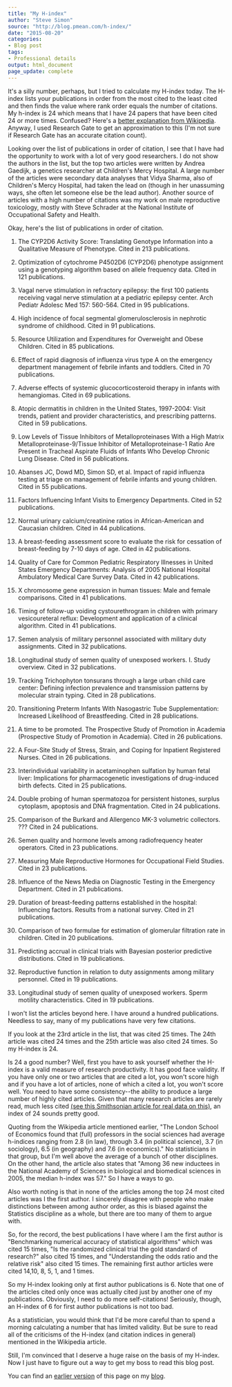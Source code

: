 ```yaml
---
title: "My H-index"
author: "Steve Simon"
source: "http://blog.pmean.com/h-index/"
date: "2015-08-20"
categories:
- Blog post
tags:
- Professional details
output: html_document
page_update: complete
---
```


It's a silly number, perhaps, but I tried to calculate my H-index today. The H-index lists your publications in order from the most cited to the least cited and then finds the value where rank order equals the number of citations. My h-index is 24 which means that I have 24 papers that have been cited 24 or more times. Confused? Here's a [better explanation from Wikipedia][wik1]. Anyway, I used Research Gate to get an approximation to this (I'm not sure if Research Gate has an accurate citation count).

<!---More--->

Looking over the list of publications in order of citation, I see that I have had the opportunity to work with a lot of very good researchers. I do not show the authors in the list, but the top two articles were written by Andrea Gaedijk, a genetics researcher at Children's Mercy Hospital. A large number of the articles were secondary data analyses that Vidya Sharma, also of Children's Mercy Hospital, had taken the lead on (though in her unassuming ways, she often let someone else be the lead author). Another source of articles with a high number of citations was my work on male reproductive toxicology, mostly with Steve Schrader at the National Institute of Occupational Safety and Health.

Okay, here's the list of publications in order of citation.

1.  The CYP2D6 Activity Score: Translating Genotype Information into a Qualitative Measure of Phenotype. Cited in 213 publications.

2.  Optimization of cytochrome P4502D6 (CYP2D6) phenotype assignment using a genotyping algorithm based on allele frequency data. Cited in 121 publications.

3.  Vagal nerve stimulation in refractory epilepsy: the first 100 patients receiving vagal nerve stimulation at a pediatric epilepsy center. Arch Pediatr Adolesc Med 157: 560-564. Cited in 95 publications.

4.  High incidence of focal segmental glomerulosclerosis in nephrotic syndrome of childhood. Cited in 91 publications.

5.  Resource Utilization and Expenditures for Overweight and Obese Children. Cited in 85 publications.

6.  Effect of rapid diagnosis of influenza virus type A on the emergency department management of febrile infants and toddlers. Cited in 70 publications.

7.  Adverse effects of systemic glucocorticosteroid therapy in infants with hemangiomas. Cited in 69 publications.

8.  Atopic dermatitis in children in the United States, 1997-2004: Visit trends, patient and provider characteristics, and  prescribing patterns. Cited in 59 publications.

9.  Low Levels of Tissue Inhibitors of Metalloproteinases With a High Matrix Metalloproteinase-9/Tissue Inhibitor of Metalloproteinase-1 Ratio Are Present in Tracheal Aspirate Fluids of Infants Who Develop Chronic Lung Disease. Cited in 56 publications.

10. Abanses JC, Dowd MD, Simon SD, et al. Impact of rapid influenza testing at triage on management of febrile infants and young children. Cited in 55 publications.

11. Factors Influencing Infant Visits to Emergency Departments. Cited in 52 publications.

12. Normal urinary calcium/creatinine ratios in African-American and Caucasian children. Cited in 44 publications.

13. A breast-feeding assessment score to evaluate the risk for cessation of breast-feeding by 7-10 days of age. Cited in 42     publications.

14. Quality of Care for Common Pediatric Respiratory Illnesses in United States Emergency Departments: Analysis of 2005 National Hospital Ambulatory Medical Care Survey Data. Cited in 42 publications.

15. X chromosome gene expression in human tissues: Male and female comparisons. Cited in 41 publications.

16. Timing of follow-up voiding cystourethrogram in children with primary vesicoureteral reflux: Development and application of a clinical algorithm. Cited in 41 publications.

17. Semen analysis of military personnel associated with military duty assignments. Cited in 32 publications.

18. Longitudinal study of semen quality of unexposed workers. I. Study overview. Cited in 32 publications.

19. Tracking Trichophyton tonsurans through a large urban child care center: Defining infection prevalence and transmission patterns by molecular strain typing. Cited in 28 publications.

20. Transitioning Preterm Infants With Nasogastric Tube Supplementation: Increased Likelihood of Breastfeeding. Cited in 28 publications.

21. A time to be promoted. The Prospective Study of Promotion in Academia (Prospective Study of Promotion in Academia). Cited in 26 publications.

22. A Four-Site Study of Stress, Strain, and Coping for Inpatient Registered Nurses. Cited in 26 publications.

23. Interindividual variability in acetaminophen sulfation by human fetal liver: Implications for pharmacogenetic investigations of drug-induced birth defects. Cited in 25 publications.

24. Double probing of human spermatozoa for persistent histones, surplus cytoplasm, apoptosis and DNA fragmentation. Cited in 24 publications.

25. Comparison of the Burkard and Allergenco MK-3 volumetric collectors. ??? Cited in 24 publications.

26. Semen quality and hormone levels among radiofrequency heater operators. Cited in 23 publications.

27. Measuring Male Reproductive Hormones for Occupational Field Studies. Cited in 23 publications.

28. Influence of the News Media on Diagnostic Testing in the Emergency Department. Cited in 21 publications.

29. Duration of breast-feeding patterns established in the hospital: Influencing factors. Results from a national survey. Cited in 21 publications.

30. Comparison of two formulae for estimation of glomerular filtration rate in children. Cited in 20 publications.

31. Predicting accrual in clinical trials with Bayesian posterior predictive distributions. Cited in 19 publications.

32. Reproductive function in relation to duty assignments among military personnel. Cited in 19 publications.

33. Longitudinal study of semen quality of unexposed workers. Sperm motility characteristics. Cited in 19 publications.

I won't list the articles beyond here. I have around a hundred publications. Needless to say, many of my publications have very few citations.

If you look at the 23rd article in the list, that was cited 25 times. The 24th article was cited 24 times and the 25th article was also cited 24 times. So my H-index is 24.

Is 24 a good number? Well, first you have to ask yourself whether the H-index is a valid measure of research productivity. It has good face validity. If you have only one or two articles that are cited a lot, you won't score high and if you have a lot of articles, none of which a cited a lot, you won't score well. You need to have some consistency--the ability to produce a large number of highly cited articles. Given that many research articles are rarely read, much less cited [(see this Smithsonian article for real data on this)][smi1], an index of 24 sounds pretty good.

Quoting from the Wikipedia article mentioned earlier, "The London School of Economics found that (full) professors in the social sciences had average h-indices ranging from 2.8 (in law), through 3.4 (in political science), 3.7 (in sociology), 6.5 (in geography) and 7.6 (in economics)." No statisticians in that group, but I'm well above the average of a bunch of other disciplines. On the other hand, the article also states that "Among 36 new inductees in the National Academy of Sciences in biological and biomedical sciences in 2005, the median h-index was 57." So I have a ways to go.

Also worth noting is that in none of the articles among the top 24 most cited articles was I the first author. I sincerely disagree with people who make distinctions between among author order, as this is biased against the Statistics discipline as a whole, but there are too many of them to argue with.

So, for the record, the best publications I have where I am the first author is "Benchmarking numerical accuracy of statistical algorithms" which was cited 15 times, "Is the randomized clinical trial the gold standard of research?" also cited 15 times, and "Understanding the odds ratio and the relative risk" also cited 15 times. The remaining first author articles were cited 14,10, 8, 5, 1, and 1 times.

So my H-index looking only at first author publications is 6. Note that one of the articles cited only once was actually cited just by another one of my publications. Obviously, I need to do more self-citations! Seriously, though, an H-index of 6 for first author publications is not too bad.

As a statistician, you would think that I'd be more careful than to spend a morning calculating a number that has limited validity. But be sure to read all of the criticisms of the H-index (and citation indices in general) mentioned in the Wikipedia article.

Still, I'm convinced that I deserve a huge raise on the basis of my H-index. Now I just have to figure out a way to get my boss to read this blog post.

You can find an [earlier version][sim1] of this page on my [blog][sim2].

[sim1]: http://blog.pmean.com/h-index/
[sim2]: http://blog.pmean.com


[smi1]: http://www.smithsonianmag.com/smart-news/half-academic-studies-are-never-read-more-three-people-180950222/?no-ist
[wik1]: https://en.wikipedia.org/wiki/H-index
